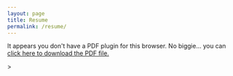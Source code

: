 ```yaml
---
layout: page
title: Resume
permalink: /resume/
---
```


<html>
    <head>
    </head>
    <body>
        <object
          type="application/pdf"
          data="/docs/pdf/Jeremy Latham Resume.pdf"
          width="1000"
          height="800"
          <p>It appears you don't have a PDF plugin for this browser.
    No biggie... you can <a href="myfile.pdf">click here to
    download the PDF file.</a></p>
          ></object>
    </body>
</html>